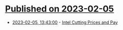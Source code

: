 # [Published on 2023-02-05](index.md)

* [2023-02-05, 13:43:00](https://soylentnews.org/article.pl?sid=23/02/03/1315204&from=rss) - [Intel Cutting Prices and Pay](https://soylentnews.org/article.pl?sid=23/02/03/1315204&from=rss)
